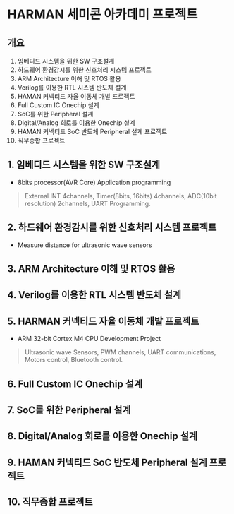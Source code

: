 # HARMAN 세미콘 아카데미 프로젝트

## 개요
1. 임베디드 시스템을 위한 SW 구조설계
2. 하드웨어 환경감시를 위한 신호처리 시스템 프로젝트
3. ARM Architecture 이해 및 RTOS 활용
4. Verilog를 이용한 RTL 시스템 반도체 설계
5. HAMAN 커넥티드 자율 이동체 개발 프로젝트
6. Full Custom IC Onechip 설계
7. SoC를 위한 Peripheral 설계
8. Digital/Analog 회로를 이용한 Onechip 설계
9. HAMAN 커넥티드 SoC 반도체 Peripheral 설계 프로젝트
10. 직무종합 프로젝트

## 1. 임베디드 시스템을 위한 SW 구조설계

* 8bits processor(AVR Core) Application programming
> External INT 4channels, Timer(8bits, 16bits) 4channels, ADC(10bit resolution) 2channels, UART Programming.

## 2. 하드웨어 환경감시를 위한 신호처리 시스템 프로젝트

* Measure distance for ultrasonic wave sensors
> 

## 3. ARM Architecture 이해 및 RTOS 활용

## 4. Verilog를 이용한 RTL 시스템 반도체 설계

## 5. HARMAN 커넥티드 자율 이동체 개발 프로젝트

* ARM 32-bit Cortex M4 CPU Development Project
> Ultrasonic wave Sensors, PWM channels, UART communications, Motors control, Bluetooth control.

## 6. Full Custom IC Onechip 설계

## 7. SoC를 위한 Peripheral 설계

## 8. Digital/Analog 회로를 이용한 Onechip 설계

## 9. HAMAN 커넥티드 SoC 반도체 Peripheral 설계 프로젝트

## 10. 직무종합 프로젝트

